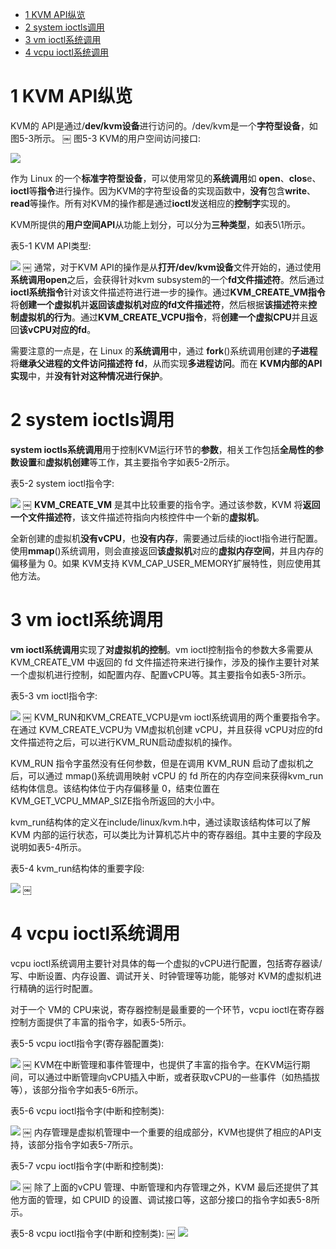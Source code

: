 
<!-- @import "[TOC]" {cmd="toc" depthFrom=1 depthTo=6 orderedList=false} -->

<!-- code_chunk_output -->

- [1 KVM API纵览](#1-kvm-api纵览)
- [2 system ioctls调用](#2-system-ioctls调用)
- [3 vm ioctl系统调用](#3-vm-ioctl系统调用)
- [4 vcpu ioctl系统调用](#4-vcpu-ioctl系统调用)

<!-- /code_chunk_output -->

# 1 KVM API纵览

KVM的 API是通过/**dev/kvm设备**进行访问的。/dev/kvm是一个**字符型设备**，如图5-3所示。
￼
图5-3 KVM的用户空间访问接口:

![](./images/2019-07-05-18-41-48.png)

作为 Linux 的一个**标准字符型设备**，可以使用常见的**系统调用**如 **open**、**clos**e、**ioctl**等**指令**进行操作。因为KVM的字符型设备的实现函数中，**没有**包含**write**、**read**等操作。所有对KVM的操作都是通过**ioctl**发送相应的**控制字**实现的。

KVM所提供的**用户空间API**从功能上划分，可以分为**三种类型**，如表5\1所示。

表5-1 KVM API类型:

![](./images/2019-07-05-18-42-39.png)
￼
通常，对于KVM API的操作是从**打开/dev/kvm设备**文件开始的，通过使用**系统调用open**之后，会获得针对kvm subsystem的一个**fd文件描述符**。然后通过**ioctl系统指令**针对该文件描述符进行进一步的操作。通过**KVM\_CREATE\_VM指令**将**创建一个虚拟机**并**返回该虚拟机对应的fd文件描述符**，然后根据**该描述符**来**控制虚拟机的行为**。通过**KVM\_CREATE\_VCPU指令**，将**创建一个虚拟CPU**并且返回**该vCPU对应的fd**。

需要注意的一点是，在 Linux 的**系统调用**中，通过 **fork**()系统调用创建的**子进程**将**继承父进程的文件访问描述符 fd**，从而实现**多进程访问**。而在 **KVM内部的API实现**中，并**没有针对这种情况进行保护**。

# 2 system ioctls调用

**system ioctls系统调用**用于控制KVM运行环节的**参数**，相关工作包括**全局性的参数设置**和**虚拟机创建**等工作，其主要指令字如表5\-2所示。

表5-2 system ioctl指令字:

![](./images/2019-07-05-18-44-42.png)
￼
**KVM\_CREATE\_VM** 是其中比较重要的指令字。通过该参数，KVM 将**返回一个文件描述符**，该文件描述符指向内核控件中一个新的**虚拟机**。

全新创建的虚拟机**没有vCPU**，也**没有内存**，需要通过后续的ioctl指令进行配置。使用**mmap**()系统调用，则会直接返回**该虚拟机**对应的**虚拟内存空间**，并且内存的偏移量为 0。如果 KVM支持 KVM\_CAP\_USER\_MEMORY扩展特性，则应使用其他方法。

# 3 vm ioctl系统调用

**vm ioctl系统调用**实现了**对虚拟机的控制**。vm ioctl控制指令的参数大多需要从 KVM\_CREATE\_VM 中返回的 fd 文件描述符来进行操作，涉及的操作主要针对某一个虚拟机进行控制，如配置内存、配置vCPU等。其主要指令如表5-3所示。

表5-3 vm ioctl指令字:

![](./images/2019-07-05-18-45-49.png)
￼
KVM_RUN和KVM_CREATE_VCPU是vm ioctl系统调用的两个重要指令字。在通过 KVM_CREATE_VCPU为 VM虚拟机创建 vCPU，并且获得 vCPU对应的fd文件描述符之后，可以进行KVM_RUN启动虚拟机的操作。

KVM_RUN 指令字虽然没有任何参数，但是在调用 KVM_RUN 启动了虚拟机之后，可以通过 mmap()系统调用映射 vCPU 的 fd 所在的内存空间来获得kvm_run 结构体信息。该结构体位于内存偏移量 0，结束位置在 KVM_GET_VCPU_MMAP_SIZE指令所返回的大小中。

kvm\_run结构体的定义在include/linux/kvm.h中，通过读取该结构体可以了解 KVM 内部的运行状态，可以类比为计算机芯片中的寄存器组。其中主要的字段及说明如表5-4所示。

表5-4 kvm\_run结构体的重要字段:

![](./images/2019-07-05-18-46-50.png)
￼
# 4 vcpu ioctl系统调用

vcpu ioctl系统调用主要针对具体的每一个虚拟的vCPU进行配置，包括寄存器读/写、中断设置、内存设置、调试开关、时钟管理等功能，能够对 KVM的虚拟机进行精确的运行时配置。

对于一个 VM的 CPU来说，寄存器控制是最重要的一个环节，vcpu ioctl在寄存器控制方面提供了丰富的指令字，如表5-5所示。

表5-5 vcpu ioctl指令字(寄存器配置类):

![](./images/2019-07-05-20-47-33.png)
￼
KVM在中断管理和事件管理中，也提供了丰富的指令字。在KVM运行期间，可以通过中断管理向vCPU插入中断，或者获取vCPU的一些事件（如热插拔等），该部分指令字如表5-6所示。

表5-6 vcpu ioctl指令字(中断和控制类):

![](./images/2019-07-05-20-47-48.png)
￼
内存管理是虚拟机管理中一个重要的组成部分，KVM也提供了相应的API支持，该部分指令字如表5-7所示。

表5-7 vcpu ioctl指令字(中断和控制类):

![](./images/2019-07-05-20-48-17.png)
￼
除了上面的vCPU 管理、中断管理和内存管理之外，KVM 最后还提供了其他方面的管理，如 CPUID 的设置、调试接口等，这部分接口的指令字如表5-8所示。

表5-8 vcpu ioctl指令字(中断和控制类):
￼
![](./images/2019-07-05-20-48-54.png)